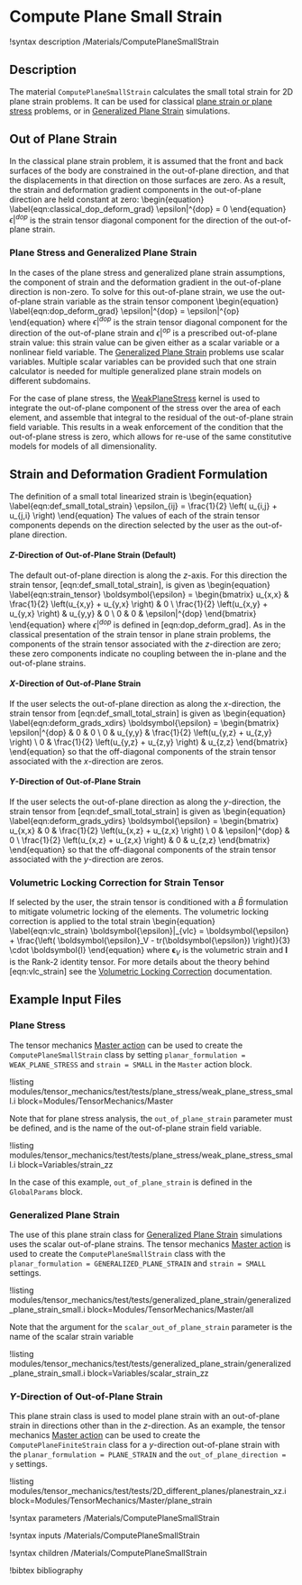 # Compute Plane Small Strain

!syntax description /Materials/ComputePlaneSmallStrain

## Description

The material `ComputePlaneSmallStrain` calculates the small total
strain for 2D plane strain problems. It can be used for classical
[plane strain or plane stress](https://en.wikipedia.org/wiki/Plane_stress)
problems, or in
[Generalized Plane Strain](tensor_mechanics/generalized_plane_strain.md) simulations.

## Out of Plane Strain

In the classical plane strain problem, it is assumed that the front and back
surfaces of the body are constrained in the out-of-plane direction, and that
the displacements in that direction on those surfaces are zero. As a 
result, the strain and deformation gradient components in the out-of-plane
direction are held constant at zero:
\begin{equation}
  \label{eqn:classical_dop_deform_grad}
  \epsilon|^{dop} = 0
\end{equation}
$\epsilon|^{dop}$ is the strain tensor diagonal component for the
direction of the out-of-plane strain.

### Plane Stress and Generalized Plane Strain

In the cases of the plane stress and generalized plane strain assumptions, the
component of strain and the deformation gradient in the out-of-plane direction
is non-zero. To solve for this out-of-plane strain, we use the out-of-plane
strain variable as the strain tensor component
\begin{equation}
  \label{eqn:dop_deform_grad}
  \epsilon|^{dop} = \epsilon|^{op}
\end{equation}
where $\epsilon|^{dop}$ is the strain tensor diagonal component for
the direction of the out-of-plane strain and $\epsilon|^{op}$ is a
prescribed out-of-plane strain value: this strain value can be
given either as a scalar variable or a nonlinear field variable.
The [Generalized Plane Strain](tensor_mechanics/generalized_plane_strain.md)
problems use scalar variables. Multiple scalar variables can be provided such
that one strain calculator is needed for multiple generalized plane strain
models on different subdomains.

For the case of plane stress, the [WeakPlaneStress](WeakPlaneStress.md) kernel
is used to integrate the out-of-plane component of the stress over the area of
each element, and assemble that integral to the residual of the out-of-plane
strain field variable. This results in a weak enforcement of the condition that
the out-of-plane stress is zero, which allows for re-use of the same constitutive
models for models of all dimensionality.

## Strain and Deformation Gradient Formulation

The definition of a small total linearized strain is
\begin{equation}
  \label{eqn:def_small_total_strain}
  \epsilon_{ij} = \frac{1}{2} \left( u_{i,j} + u_{j,i}  \right)
\end{equation}
The values of each of the strain tensor components depends on the direction
selected by the user as the out-of-plane direction.

#### $Z$-Direction of Out-of-Plane Strain (Default)

The default out-of-plane direction is along the $z$-axis. For this direction
the strain tensor, [eqn:def_small_total_strain], is given as
\begin{equation}
  \label{eqn:strain_tensor}
  \boldsymbol{\epsilon} = \begin{bmatrix}
                u_{x,x} & \frac{1}{2} \left(u_{x,y} + u_{y,x} \right) & 0 \\
                \frac{1}{2} \left(u_{x,y} + u_{y,x} \right) & u_{y,y} & 0 \\
                0 & 0 & \epsilon|^{dop}
              \end{bmatrix}
\end{equation}
where $\epsilon|^{dop}$ is defined in [eqn:dop_deform_grad].
As in the classical presentation of the strain tensor in plane
strain problems, the components of the strain tensor associated
with the $z$-direction are zero; these zero components indicate no
coupling between the in-plane and the out-of-plane strains.

#### $X$-Direction of Out-of-Plane Strain

If the user selects the out-of-plane direction as along the
$x$-direction, the strain tensor from [eqn:def_small_total_strain]
is given as
\begin{equation}
  \label{eqn:deform_grads_xdirs}
  \boldsymbol{\epsilon} = \begin{bmatrix}
                \epsilon|^{dop} & 0 & 0 \\
                0 & u_{y,y} & \frac{1}{2} \left(u_{y,z} + u_{z,y} \right) \\
                0 & \frac{1}{2} \left(u_{y,z} + u_{z,y} \right) & u_{z,z}
              \end{bmatrix}
\end{equation}
so that the off-diagonal components of the strain tensor associated
with the $x$-direction are zeros.

#### $Y$-Direction of Out-of-Plane Strain

If the user selects the out-of-plane direction as along the
$y$-direction, the strain tensor from [eqn:def_small_total_strain]
is given as
\begin{equation}
  \label{eqn:deform_grads_ydirs}
  \boldsymbol{\epsilon} = \begin{bmatrix}
                u_{x,x} & 0 & \frac{1}{2} \left(u_{x,z} + u_{z,x} \right) \\
                0 & \epsilon|^{dop} & 0 \\
                \frac{1}{2} \left(u_{x,z} + u_{z,x} \right) & 0 & u_{z,z}
              \end{bmatrix}
\end{equation}
so that the off-diagonal components of the strain tensor associated
with the $y$-direction are zeros.

### Volumetric Locking Correction for Strain Tensor

If selected by the user, the strain tensor is conditioned with
a $\bar{B}$ formulation to mitigate volumetric locking of the elements.
The volumetric locking correction is applied to the total strain
\begin{equation}
  \label{eqn:vlc_strain}
  \boldsymbol{\epsilon}|_{vlc} = \boldsymbol{\epsilon} + \frac{\left( \boldsymbol{\epsilon}_V - tr(\boldsymbol{\epsilon}) \right)}{3} \cdot \boldsymbol{I}
\end{equation}
where $\boldsymbol{\epsilon}_V$ is the volumetric strain and $\boldsymbol{I}$
is the Rank-2 identity tensor. For more details about the theory
behind [eqn:vlc_strain] see the
[Volumetric Locking Correction](/tensor_mechanics/VolumetricLocking.md)
documentation.

## Example Input Files

### Plane Stress

The tensor mechanics [Master action](/Modules/TensorMechanics/Master/index.md)
can be used to create the `ComputePlaneSmallStrain` class by setting
`planar_formulation = WEAK_PLANE_STRESS` and `strain = SMALL` in the
`Master` action block.

!listing modules/tensor_mechanics/test/tests/plane_stress/weak_plane_stress_small.i block=Modules/TensorMechanics/Master

Note that for plane stress analysis, the `out_of_plane_strain` parameter must be
defined, and is the name of the out-of-plane strain field variable.

!listing modules/tensor_mechanics/test/tests/plane_stress/weak_plane_stress_small.i block=Variables/strain_zz

In the case of this example, `out_of_plane_strain` is defined in the `GlobalParams` block.

### Generalized Plane Strain

The use of this plane strain class for
[Generalized Plane Strain](tensor_mechanics/generalized_plane_strain.md)
simulations uses the scalar out-of-plane strains. The tensor mechanics
[Master action](/Modules/TensorMechanics/Master/index.md) is used to create the
`ComputePlaneSmallStrain` class with the `planar_formulation = GENERALIZED_PLANE_STRAIN`
and `strain = SMALL` settings.

!listing modules/tensor_mechanics/test/tests/generalized_plane_strain/generalized_plane_strain_small.i block=Modules/TensorMechanics/Master/all

Note that the argument for the `scalar_out_of_plane_strain` parameter is the
name of the scalar strain variable

!listing modules/tensor_mechanics/test/tests/generalized_plane_strain/generalized_plane_strain_small.i block=Variables/scalar_strain_zz

### $Y$-Direction of Out-of-Plane Strain

This plane strain class is used to model plane strain with an out-of-plane strain
in directions other than in the $z$-direction. As an example, the tensor mechanics
[Master action](/Modules/TensorMechanics/Master/index.md) can be used to create
the `ComputePlaneFiniteStrain` class for a $y$-direction out-of-plane strain with
the `planar_formulation = PLANE_STRAIN` and the `out_of_plane_direction = y`
settings.

!listing modules/tensor_mechanics/test/tests/2D_different_planes/planestrain_xz.i block=Modules/TensorMechanics/Master/plane_strain

!syntax parameters /Materials/ComputePlaneSmallStrain

!syntax inputs /Materials/ComputePlaneSmallStrain

!syntax children /Materials/ComputePlaneSmallStrain

!bibtex bibliography
